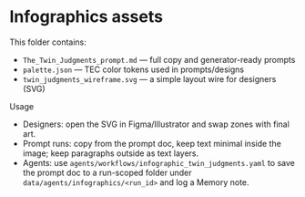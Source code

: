 # Infographics assets

This folder contains:

- `The_Twin_Judgments_prompt.md` — full copy and generator-ready prompts
- `palette.json` — TEC color tokens used in prompts/designs
- `twin_judgments_wireframe.svg` — a simple layout wire for designers (SVG)

Usage

- Designers: open the SVG in Figma/Illustrator and swap zones with final art.
- Prompt runs: copy from the prompt doc, keep text minimal inside the image; keep paragraphs outside as text layers.
- Agents: use `agents/workflows/infographic_twin_judgments.yaml` to save the prompt doc to a run-scoped folder under `data/agents/infographics/<run_id>` and log a Memory note.
